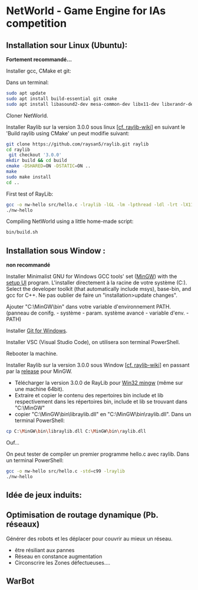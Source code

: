 # NetWorld - Game Engine for IAs competition

## Installation sour Linux (Ubuntu):

**Fortement recommandé...**

Installer gcc, CMake et git:

Dans un terminal:

```bash
sudo apt update
sudo apt install build-essential git cmake
sudo apt install libasound2-dev mesa-common-dev libx11-dev libxrandr-dev libxi-dev xorg-dev libgl1-mesa-dev libglu1-mesa-dev
```

Cloner NetWorld.


Installer Raylib sur la version 3.0.0 sous linux [[cf. raylib-wiki](https://github.com/raysan5/raylib/wiki/Working-on-GNU-Linux)] en suivant le 'Build raylib using CMake' un peut modifie suivant:

```bash
git clone https://github.com/raysan5/raylib.git raylib
cd raylib
 git checkout '3.0.0'
mkdir build && cd build
cmake -DSHARED=ON -DSTATIC=ON ..
make
sudo make install
cd ..
```



First test of RayLib:

```bash
gcc -o nw-hello src/hello.c -lraylib -lGL -lm -lpthread -ldl -lrt -lX11
./nw-hello
```

Compiling NetWorld using a little home-made script:

```bash
bin/build.sh
```

## Installation sous Window :

**non recommandé**

Installer Minimalist GNU for Windows GCC tools' set ([MinGW](http://www.mingw.org/)) with the [setup UI](https://osdn.net/projects/mingw/downloads/68260/mingw-get-setup.exe/) program.
L'installer directement à la racine de votre système (C:).
Select the developer toolkit (that automatically include msys), base-bin, and gcc for C++. Ne pas oublier de faire un "installation>update changes".

Ajouter "C:\MinGW\bin" dans votre variable d'environnement PATH. (panneau de conifg. - système - param. système avancé - variable d'env. - PATH)

Installer [Git for Windows](https://gitforwindows.org/).

Installer VSC (Visual Studio Code), on utilisera son terminal PowerShell.

Rebooter la machine.

Installer Raylib sur la version 3.0.0 sous Window [[cf. raylib-wiki](https://github.com/raysan5/raylib)] en passant par la [release](https://github.com/raysan5/raylib/releases) pour MinGW.

- Télécharger la version 3.0.0 de RayLib pour [Win32 mingw](raylib-3.0.0-Win32-mingw.zip) (même sur une machine 64bit).
- Extraire et copier le contenu des repertoires bin include et lib respectivement dans les répertoires bin, include et lib se trouvant dans "C:\MinGW"
- copier "C:\MinGW\bin\libraylib.dll" en "C:\MinGW\bin\raylib.dll". 
Dans un terminal PowerShell:

```bash
cp C:\MinGW\bin\libraylib.dll C:\MinGW\bin\raylib.dll
```
Ouf...

On peut tester de compiler un premier programme hello.c avec raylib. Dans un terminal PowerShell:

```bash
gcc -o nw-hello src/hello.c -std=c99 -lraylib
./nw-hello
```

## Idée de jeux induits:


## Optimisation de routage dynamique (Pb. réseaux)

Générer des robots et les déplacer pour couvrir au mieux un réseau.

- être résiliant aux pannes
- Réseau en constance augmentation
- Circonscrire les Zones défectueuses....

## WarBot
